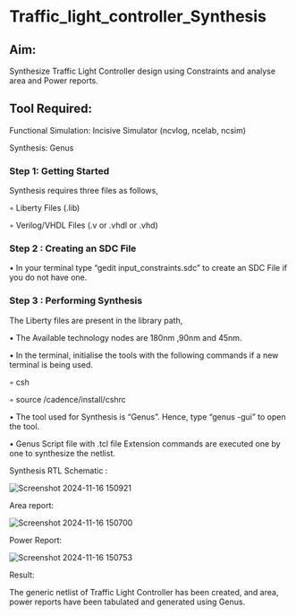 # Traffic_light_controller_Synthesis

## Aim:

Synthesize Traffic Light Controller design using Constraints and analyse area and Power reports.

## Tool Required:

Functional Simulation: Incisive Simulator (ncvlog, ncelab, ncsim)

Synthesis: Genus

### Step 1: Getting Started

Synthesis requires three files as follows,

◦ Liberty Files (.lib)

◦ Verilog/VHDL Files (.v or .vhdl or .vhd)

### Step 2 : Creating an SDC File

•	In your terminal type “gedit input_constraints.sdc” to create an SDC File if you do not have one.

### Step 3 : Performing Synthesis

The Liberty files are present in the library path,

• The Available technology nodes are 180nm ,90nm and 45nm.

• In the terminal, initialise the tools with the following commands if a new terminal is being used.

◦ csh

◦ source /cadence/install/cshrc

• The tool used for Synthesis is “Genus”. Hence, type “genus -gui” to open the tool.

• Genus Script file with .tcl file Extension commands are executed one by one to synthesize the netlist.

Synthesis RTL Schematic :

![Screenshot 2024-11-16 150921](https://github.com/user-attachments/assets/276b33a0-b909-49ab-b366-ffd6dcb8c050)

Area report:

![Screenshot 2024-11-16 150700](https://github.com/user-attachments/assets/58c24cb5-2543-45b4-8b1c-871e33c545f1)

Power Report:

![Screenshot 2024-11-16 150753](https://github.com/user-attachments/assets/4717d044-dd5b-4fce-bf71-8c1cc9d40683)

Result:

The generic netlist of Traffic Light Controller has been created, and area, power reports have been tabulated and generated using Genus.
